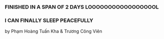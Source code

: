 ### FINISHED IN A SPAN OF 2 DAYS LOOOOOOOOOOOOOOOOOL
### I CAN FINALLY SLEEP PEACEFULLY
by Phạm Hoàng Tuấn Kha & Trương Công Viên
